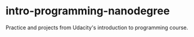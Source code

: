 # intro-programming-nanodegree

Practice and projects from Udacity's introduction to programming course. 